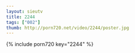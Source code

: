 ```yaml
--- 
layout: sieutv
title: 2244
tags: ["002"]
thumb: http://porn720.net/video/2244/poster.jpg
---
```

{% include porn720 key="2244" %} 

